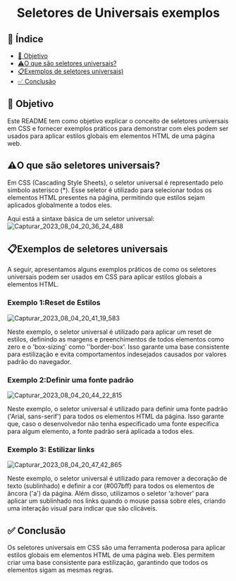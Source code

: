 <h1 align="center"> Seletores  de Universais exemplos </h1>

## 🔗 Índice
* [🎯 Objetivo](#-objetivo)
* [⚠️O que são seletores universais?](#-Esturutra-do-Projeto)
* [📋Exemplos de seletores universais)](#-Exemplos-de-seletores-universais)
*  [✅ Conclusão](#-conclusão)




## 🎯 Objetivo
Este README tem como objetivo explicar o conceito de seletores universais em CSS e fornecer exemplos práticos para demonstrar com eles podem ser usados para aplicar estilos globais em elementos HTML de uma página web.


## ⚠️O que são seletores universais?
Em CSS (Cascading Style Sheets), o seletor universal é representado pelo simbolo asterisco (*). Esse seletor é utilizado para selecionar todos os elementos HTML presentes na página, permitindo que estilos sejam aplicados globalmente a todos eles.


Aqui está a sintaxe básica de um seletor universal:
![Capturar_2023_08_04_20_36_24_488](https://github.com/andersoncode55/Seletores-Universais-exemplos./assets/61977421/094e0e4a-5224-4d71-99be-d667d425c37c)


## 📋Exemplos de seletores universais
A seguir, apresentamos alguns exemplos práticos de como os seletores universais podem ser usados em CSS para aplicar estilos globais a elementos HTML.


### Exemplo 1:Reset de Estilos
![Capturar_2023_08_04_20_41_19_583](https://github.com/andersoncode55/Seletores-Universais-exemplos./assets/61977421/f91b4301-d7e0-4653-ba01-ef4b34d40dc2)

Neste exemplo, o seletor universal é utilizado para aplicar um reset de estilos, definindo as margens e preenchimentos de todos elementos como zero e o 'box-sizing' como ''border-box'. Isso garante uma base consistente para estilização e evita comportamentos indesejados causados por valores padrão do navegador.



### Exemplo 2:Definir uma fonte padrão
![Capturar_2023_08_04_20_44_22_815](https://github.com/andersoncode55/Seletores-Universais-exemplos./assets/61977421/26184913-8729-4bc7-b9c9-bb94a0241daa)

Neste exemplo, o seletor  universal é utilizado para definir uma fonte padrão ('Arial, sans-serif') para todos os elementos HTML da página. Isso garante que, caso o desenvolvedor não tenha especificado uma fonte específica para algum elemento, a fonte padrão será aplicada a todos eles.



### Exemplo 3: Estilizar links
![Capturar_2023_08_04_20_47_42_865](https://github.com/andersoncode55/Seletores-Universais-exemplos./assets/61977421/19c21760-1236-4478-a093-175614258553)

Neste exemplo, o seletor universal é utilizado para remover a decoração de texto (sublinhado) e definir a cor (#007bff) para todos os elementos de âncora ('a') da página. Além disso, utilizamos o seletor 'a:hover' para aplicar um sublinhado nos links quando o mouse passa sobre eles, criando uma interação visual para indicar que são clicáveis.



## ✅ Conclusão
Os seletores universais em CSS são uma ferramenta poderosa para aplicar estilos globais em elementos HTML de uma página web. Eles permitem criar uma base consistente para estilização, garantindo que todos os elementos sigam as mesmas regras.
